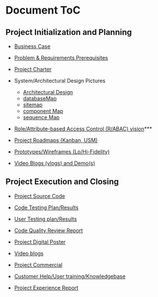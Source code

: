 # Document ToC
## Project Initialization and Planning 

- [Business Case](Presentation%20%26%20Meetings/Scrums/Scrum%231/Business_case.pdf)

- [Problem & Requirements Prerequisites](Presentation%20%26%20Meetings/Scrums/Scrum%231/Project%20Requirements.pdf)
* [Project Charter](Presentation%20%26%20Meetings/Scrums/Scrum%231/Project_charter.pdf)

- System/Architectural Design Pictures
   * [Architectural Design](Images%20%26%20Design/architectural_design.png)
   * [databaseMap]()
   * [sitemap](Images%20%26%20Design/sitemap.png)
   * [component Map](Images%20%26%20Design/Component_Relationship.png)
   * [sequence Map]()

- [Role/Attribute-based Access Control (R/ABAC) vision](/)***

- [Project Roadmaps (Kanban, USM)](https://github.com/yang242j/VSB_Plus/projects)

- [Prototypes/Wireframes (Lo/Hi-Fidelity)](Prototypes)

- [Video Blogs (vlogs) and Demo(s)](Presentation%20&%20Meetings/Vlogs)
## Project Execution and Closing
- [Project Source Code](https://github.com/yang242j/VSB_Plus/tree/master/Code)

- [Code Testing Plan/Results](Testing%20Plan%20&%20Result)

- [User Testing plan/Results](Testing%20Plan%20&%20Result)

- [Code Quality Review Report](code_review.md)

- [Project Digital Poster](SSE%20Group%206%20Poster.pdf)

- [Video blogs]()

- [Project Commercial](https://youtu.be/VtX2HNYYPvA)

- [Customer Help/User training/Knowledgebase](how_to.md)

- [Project Experience Report](Project_Experience_Report.md)
